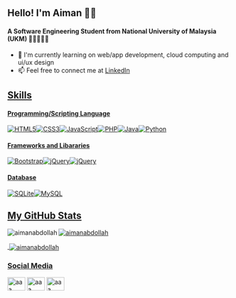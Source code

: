 ## Hello! I'm Aiman 👋🏻
#### A Software Engineering Student from National University of Malaysia (UKM) 👨🏻‍💻🇲🇾

<!-- Here are some ideas to get you started: -->


- 🌱 I'm currently learning on web/app development, cloud computing and ui/ux design
- 📫 Feel free to connect me at <a href="https://my.linkedin.com/in/aimanabdollah">LinkedIn 


## Skills
#### Programming/Scripting Language
<img alt="HTML5" src="https://img.shields.io/badge/html5-%23E34F26.svg?style=for-the-badge&logo=html5&logoColor=white"/><img alt="CSS3" src="https://img.shields.io/badge/css3-%231572B6.svg?style=for-the-badge&logo=css3&logoColor=white"/><img alt="JavaScript" src="https://img.shields.io/badge/javascript-%23323330.svg?style=for-the-badge&logo=javascript&logoColor=%23F7DF1E"/><img alt="PHP" src="https://img.shields.io/badge/php-%23777BB4.svg?style=for-the-badge&logo=php&logoColor=white"/><img alt="Java" src="https://img.shields.io/badge/java-%23ED8B00.svg?style=for-the-badge&logo=java&logoColor=white"/><img alt="Python" src ="https://img.shields.io/badge/python-%2307405e.svg?style=for-the-badge&logo=python&logoColor=white"/>

#### Frameworks and Libararies
<img alt="Bootstrap" src="https://img.shields.io/badge/bootstrap-%23563D7C.svg?style=for-the-badge&logo=bootstrap&logoColor=white"/><img alt="jQuery" src="https://img.shields.io/badge/jquery-%230769AD.svg?style=for-the-badge&logo=jquery&logoColor=white"/><img alt="jQuery" src="https://img.shields.io/badge/laravel-%23E34F26.svg?style=for-the-badge&logo=laravel&logoColor=white"/>



#### Database
<img alt="SQLite" src ="https://img.shields.io/badge/sqlite-%2307405e.svg?style=for-the-badge&logo=sqlite&logoColor=white"/><img alt="MySQL" src="https://img.shields.io/badge/mysql-%2300f.svg?style=for-the-badge&logo=mysql&logoColor=white"/>

## My GitHub Stats
<p><img align="left" src="https://github-readme-stats.vercel.app/api/top-langs?username=aimanabdollah&show_icons=true&locale=en&layout=compact" alt="aimanabdollah" /></p>
<p><img align="center" src="https://github-readme-streak-stats.herokuapp.com/?user=aimanabdollah&" alt="aimanabdollah" /></p>
<p>&nbsp;<img align="center" src="https://github-readme-stats.vercel.app/api?username=aimanabdollah&show_icons=true&locale=en" alt="aimanabdollah" /></p>

### Social Media
<p align="left">
<a href="https://twitter.com/_amuhdaiman" target="blank"><img align="center" src="https://raw.githubusercontent.com/rahuldkjain/github-profile-readme-generator/master/src/images/icons/Social/twitter.svg" alt="aaa" height="30" width="40" /></a>
<a href="https://linkedin.com/in/aimanabdollah" target="blank"><img align="center" src="https://raw.githubusercontent.com/rahuldkjain/github-profile-readme-generator/master/src/images/icons/Social/linked-in-alt.svg" alt="aaa" height="30" width="40" /></a>
<a href="https://instagram.com/aimanabdollah" target="blank"><img align="center" src="https://raw.githubusercontent.com/rahuldkjain/github-profile-readme-generator/master/src/images/icons/Social/instagram.svg" alt="aaa" height="30" width="40" /></a>
</p>


